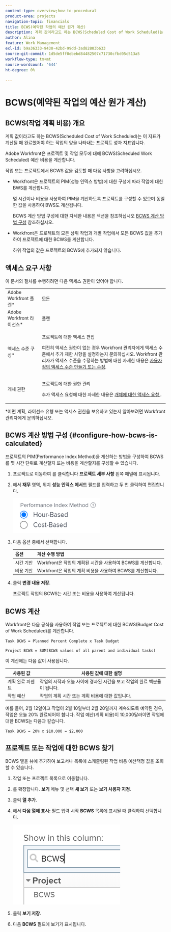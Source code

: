 ```yaml
---
content-type: overview;how-to-procedural
product-area: projects
navigation-topic: financials
title: BCWS(예약된 작업의 예산 원가 계산)
description: 계획 값이라고도 하는 BCWS(Scheduled Cost of Work Scheduled)는 이 지표가 계산될 때 완료했어야 하는 작업의 양을 나타내는 프로젝트 성과 지표입니다.
author: Alina
feature: Work Management
exl-id: b9a36333-9430-42bd-99dd-3ad82803b633
source-git-commit: 1d5de5ff0ebebd84482507c71730cfbd05c513a5
workflow-type: tm+mt
source-wordcount: '644'
ht-degree: 0%

---
```


# BCWS(예약된 작업의 예산 원가 계산)

## BCWS(작업 계획 비용) 개요

계획 값이라고도 하는 BCWS(Scheduled Cost of Work Scheduled)는 이 지표가 계산될 때 완료했어야 하는 작업의 양을 나타내는 프로젝트 성과 지표입니다.

Adobe Workfront은 프로젝트 및 작업 모두에 대해 BCWS(Scheduled Work Scheduled) 예산 비용을 계산합니다.

작업 또는 프로젝트에서 BCWS 값을 검토할 때 다음 사항을 고려하십시오.

* Workfront은 프로젝트의 PIM(성능 인덱스 방법)에 대한 구성에 따라 작업에 대한 BWS를 계산합니다.

   몇 시간이나 비용을 사용하여 PIM을 계산하도록 프로젝트를 구성할 수 있으며 동일한 값을 사용하여 BWS도 계산됩니다.

   BCWS 계산 방법 구성에 대한 자세한 내용은 섹션을 참조하십시오 [BCWS 계산 방법 구성](#configure-how-bcws-is-calculated) 참조하십시오.

* Workfront은 프로젝트의 모든 상위 작업과 개별 작업에서 모든 BCWS 값을 추가하여 프로젝트에 대한 BCWS를 계산합니다.

   하위 작업의 값은 프로젝트의 BCWS에 추가되지 않습니다.

## 액세스 요구 사항

이 문서의 절차를 수행하려면 다음 액세스 권한이 있어야 합니다.

<table style="table-layout:auto"> 
 <col> 
 <col> 
 <tbody> 
  <tr> 
   <td role="rowheader">Adobe Workfront 플랜*</td> 
   <td> <p>모든</p> </td> 
  </tr> 
  <tr> 
   <td role="rowheader">Adobe Workfront 라이선스*</td> 
   <td> <p>플랜 </p> </td> 
  </tr> 
  <tr> 
   <td role="rowheader">액세스 수준 구성*</td> 
   <td> <p>프로젝트에 대한 액세스 편집</p> <p>여전히 액세스 권한이 없는 경우 Workfront 관리자에게 액세스 수준에서 추가 제한 사항을 설정하는지 문의하십시오. Workfront 관리자가 액세스 수준을 수정하는 방법에 대한 자세한 내용은 <a href="../../../administration-and-setup/add-users/configure-and-grant-access/create-modify-access-levels.md" class="MCXref xref">사용자 정의 액세스 수준 만들기 또는 수정</a>.</p> </td> 
  </tr> 
  <tr> 
   <td role="rowheader">개체 권한</td> 
   <td> <p>프로젝트에 대한 권한 관리</p> <p>추가 액세스 요청에 대한 자세한 내용은 <a href="../../../workfront-basics/grant-and-request-access-to-objects/request-access.md" class="MCXref xref">개체에 대한 액세스 요청 </a>.</p> </td> 
  </tr> 
 </tbody> 
</table>

&#42;어떤 계획, 라이선스 유형 또는 액세스 권한을 보유하고 있는지 알아보려면 Workfront 관리자에게 문의하십시오.

## BCWS 계산 방법 구성 {#configure-how-bcws-is-calculated}

프로젝트의 PIM(Performance Index Method)을 계산하는 방법을 구성하여 BCWS를 몇 시간 단위로 계산할지 또는 비용을 계산할지를 구성할 수 있습니다.

1. 프로젝트로 이동하여 를 클릭합니다 **프로젝트 세부 사항** 왼쪽 패널에 표시됩니다.
1. 에서 **재무** 영역, 위치 **성능 인덱스 메서드** 필드를 입력하고 두 번 클릭하여 편집합니다.

   ![](assets/pim-options-hour-cost-based-nwe.png)

1. 다음 옵션 중에서 선택합니다.

   | 옵션 | 계산 수행 방법 |
   |---|---|
   | 시간 기반 | Workfront은 작업의 계획된 시간을 사용하여 BCWS를 계산합니다. |
   | 비용 기반 | Workfront은 작업의 계획 비용을 사용하여 BCWS를 계산합니다. |


1. 클릭 **변경 내용 저장**.

   프로젝트 작업의 BCWS는 시간 또는 비용을 사용하여 계산됩니다.

## BCWS 계산

Workfront은 다음 공식을 사용하여 작업 또는 프로젝트에 대한 BCWS(Budget Cost of Work Scheduled)를 계산합니다.

```
Task BCWS = Planned Percent Complete x Task Budget
```

```
Project BCWS = SUM(BCWS values of all parent and individual tasks)
```

이 계산에는 다음 값이 사용됩니다.

| 사용된 값 | 사용된 값에 대한 설명 |
|---|---|
| 계획 완료 퍼센트 | 작업의 시작과 오늘 사이에 경과된 시간을 보고 작업의 완료 백분율이 됩니다. |
| 작업 예산 | 작업의 계획 시간 또는 계획 비용에 대한 값입니다. |

예를 들어, 2월 12일이고 작업이 2월 10일부터 2월 20일까지 계속되도록 예약된 경우, 작업은 오늘 20% 완료되어야 합니다. 작업 예산(계획 비용)이 10,000달러이면 작업에 대한 BCWS는 다음과 같습니다.

```
Task BCWS = 20% x $10,000 = $2,000
```

## 프로젝트 또는 작업에 대한 BCWS 찾기

BCWS 열을 뷰에 추가하여 보고서나 목록에 스케줄링된 작업 비용 예산책정 값을 조회할 수 있습니다.

1. 작업 또는 프로젝트 목록으로 이동합니다.
1. 를 확장합니다. **보기** 메뉴 및 선택 **새 보기** 또는 **보기 사용자 지정**.

1. 클릭 **열 추가**.
1. 에서 **다음 열에 표시:** 필드 입력 시작 **BCWS** 목록에 표시될 때 클릭하여 선택합니다.

   ![](assets/bcws-in-project-view.png)

1. 클릭 **보기 저장**.
1. 다음 **BCWS** 필드에 보기가 표시됩니다.
